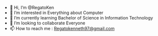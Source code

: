 - 👋 Hi, I’m @RegatoKen
- 👀 I’m interested in Everything about Computer
- 🌱 I’m currently learning Bachelor of Science in Information Technology
- 💞️ I’m looking to collaborate Everyone
- 📫 How to reach me : Regatokenneth97@gmail.com

<!---
RegatoKen/RegatoKen is a ✨ special ✨ repository because its `README.md` (this file) appears on your GitHub profile.
You can click the Preview link to take a look at your changes.
--->

